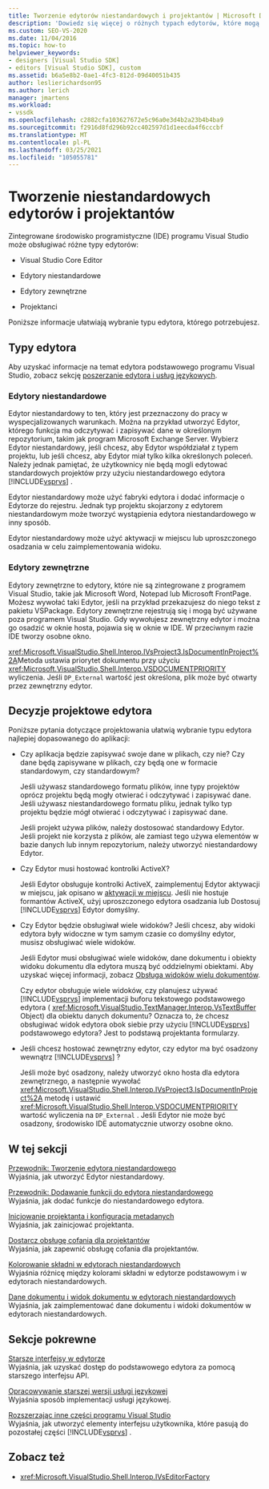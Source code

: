 ```yaml
---
title: Tworzenie edytorów niestandardowych i projektantów | Microsoft Docs
description: 'Dowiedz się więcej o różnych typach edytorów, które mogą być hostowane przez środowisko IDE programu Visual Studio: podstawowy edytor, edytory niestandardowe, edytory zewnętrzne i projektanci.'
ms.custom: SEO-VS-2020
ms.date: 11/04/2016
ms.topic: how-to
helpviewer_keywords:
- designers [Visual Studio SDK]
- editors [Visual Studio SDK], custom
ms.assetid: b6a5e8b2-0ae1-4fc3-812d-09d40051b435
author: leslierichardson95
ms.author: lerich
manager: jmartens
ms.workload:
- vssdk
ms.openlocfilehash: c2882cfa103627672e5c96a0e3d4b2a23b4b4ba9
ms.sourcegitcommit: f2916d8fd296b92cc402597d1d1eecda4f6cccbf
ms.translationtype: MT
ms.contentlocale: pl-PL
ms.lasthandoff: 03/25/2021
ms.locfileid: "105055781"
---
```

# <a name="create-custom-editors-and-designers"></a>Tworzenie niestandardowych edytorów i projektantów

Zintegrowane środowisko programistyczne (IDE) programu Visual Studio może obsługiwać różne typy edytorów:

- Visual Studio Core Editor

- Edytory niestandardowe

- Edytory zewnętrzne

- Projektanci

Poniższe informacje ułatwiają wybranie typu edytora, którego potrzebujesz.

## <a name="types-of-editor"></a>Typy edytora

Aby uzyskać informacje na temat edytora podstawowego programu Visual Studio, zobacz sekcję [poszerzanie edytora i usług językowych](../extensibility/extending-the-editor-and-language-services.md).

### <a name="custom-editors"></a>Edytory niestandardowe
 Edytor niestandardowy to ten, który jest przeznaczony do pracy w wyspecjalizowanych warunkach. Można na przykład utworzyć Edytor, którego funkcja ma odczytywać i zapisywać dane w określonym repozytorium, takim jak program Microsoft Exchange Server. Wybierz Edytor niestandardowy, jeśli chcesz, aby Edytor współdziałał z typem projektu, lub jeśli chcesz, aby Edytor miał tylko kilka określonych poleceń. Należy jednak pamiętać, że użytkownicy nie będą mogli edytować standardowych projektów przy użyciu niestandardowego edytora [!INCLUDE[vsprvs](../code-quality/includes/vsprvs_md.md)] .

 Edytor niestandardowy może użyć fabryki edytora i dodać informacje o Edytorze do rejestru. Jednak typ projektu skojarzony z edytorem niestandardowym może tworzyć wystąpienia edytora niestandardowego w inny sposób.

 Edytor niestandardowy może użyć aktywacji w miejscu lub uproszczonego osadzania w celu zaimplementowania widoku.

### <a name="external-editors"></a>Edytory zewnętrzne
 Edytory zewnętrzne to edytory, które nie są zintegrowane z programem Visual Studio, takie jak Microsoft Word, Notepad lub Microsoft FrontPage. Możesz wywołać taki Edytor, jeśli na przykład przekazujesz do niego tekst z pakietu VSPackage. Edytory zewnętrzne rejestrują się i mogą być używane poza programem Visual Studio. Gdy wywołujesz zewnętrzny edytor i można go osadzić w oknie hosta, pojawia się w oknie w IDE. W przeciwnym razie IDE tworzy osobne okno.

 <xref:Microsoft.VisualStudio.Shell.Interop.IVsProject3.IsDocumentInProject%2A>Metoda ustawia priorytet dokumentu przy użyciu <xref:Microsoft.VisualStudio.Shell.Interop.VSDOCUMENTPRIORITY> wyliczenia. Jeśli `DP_External` wartość jest określona, plik może być otwarty przez zewnętrzny edytor.

## <a name="editor-design-decisions"></a>Decyzje projektowe edytora
 Poniższe pytania dotyczące projektowania ułatwią wybranie typu edytora najlepiej dopasowanego do aplikacji:

- Czy aplikacja będzie zapisywać swoje dane w plikach, czy nie? Czy dane będą zapisywane w plikach, czy będą one w formacie standardowym, czy standardowym?

   Jeśli używasz standardowego formatu plików, inne typy projektów oprócz projektu będą mogły otwierać i odczytywać i zapisywać dane. Jeśli używasz niestandardowego formatu pliku, jednak tylko typ projektu będzie mógł otwierać i odczytywać i zapisywać dane.

   Jeśli projekt używa plików, należy dostosować standardowy Edytor. Jeśli projekt nie korzysta z plików, ale zamiast tego używa elementów w bazie danych lub innym repozytorium, należy utworzyć niestandardowy Edytor.

- Czy Edytor musi hostować kontrolki ActiveX?

   Jeśli Edytor obsługuje kontrolki ActiveX, zaimplementuj Edytor aktywacji w miejscu, jak opisano w [aktywacji w miejscu](/previous-versions/visualstudio/visual-studio-2015/misc/in-place-activation?preserve-view=true&view=vs-2015). Jeśli nie hostuje formantów ActiveX, użyj uproszczonego edytora osadzania lub Dostosuj [!INCLUDE[vsprvs](../code-quality/includes/vsprvs_md.md)] Edytor domyślny.

- Czy Edytor będzie obsługiwał wiele widoków? Jeśli chcesz, aby widoki edytora były widoczne w tym samym czasie co domyślny edytor, musisz obsługiwać wiele widoków.

   Jeśli Edytor musi obsługiwać wiele widoków, dane dokumentu i obiekty widoku dokumentu dla edytora muszą być oddzielnymi obiektami. Aby uzyskać więcej informacji, zobacz [Obsługa widoków wielu dokumentów](../extensibility/supporting-multiple-document-views.md).

   Czy edytor obsługuje wiele widoków, czy planujesz używać [!INCLUDE[vsprvs](../code-quality/includes/vsprvs_md.md)] implementacji buforu tekstowego podstawowego edytora ( <xref:Microsoft.VisualStudio.TextManager.Interop.VsTextBuffer> Object) dla obiektu danych dokumentu? Oznacza to, że chcesz obsługiwać widok edytora obok siebie przy użyciu [!INCLUDE[vsprvs](../code-quality/includes/vsprvs_md.md)] podstawowego edytora? Jest to podstawą projektanta formularzy.

- Jeśli chcesz hostować zewnętrzny edytor, czy edytor ma być osadzony wewnątrz [!INCLUDE[vsprvs](../code-quality/includes/vsprvs_md.md)] ?

   Jeśli może być osadzony, należy utworzyć okno hosta dla edytora zewnętrznego, a następnie wywołać <xref:Microsoft.VisualStudio.Shell.Interop.IVsProject3.IsDocumentInProject%2A> metodę i ustawić <xref:Microsoft.VisualStudio.Shell.Interop.VSDOCUMENTPRIORITY> wartość wyliczenia na `DP_External` . Jeśli Edytor nie może być osadzony, środowisko IDE automatycznie utworzy osobne okno.

## <a name="in-this-section"></a>W tej sekcji

[Przewodnik: Tworzenie edytora niestandardowego](../extensibility/walkthrough-creating-a-custom-editor.md)\
Wyjaśnia, jak utworzyć Edytor niestandardowy.

[Przewodnik: Dodawanie funkcji do edytora niestandardowego](../extensibility/walkthrough-adding-features-to-a-custom-editor.md)\
Wyjaśnia, jak dodać funkcje do niestandardowego edytora.

[Inicjowanie projektanta i konfiguracja metadanych](../extensibility/designer-initialization-and-metadata-configuration.md)\
Wyjaśnia, jak zainicjować projektanta.

[Dostarcz obsługę cofania dla projektantów](../extensibility/supplying-undo-support-to-designers.md)\
Wyjaśnia, jak zapewnić obsługę cofania dla projektantów.

[Kolorowanie składni w edytorach niestandardowych](../extensibility/syntax-coloring-in-custom-editors.md)\
Wyjaśnia różnicę między kolorami składni w edytorze podstawowym i w edytorach niestandardowych.

[Dane dokumentu i widok dokumentu w edytorach niestandardowych](../extensibility/document-data-and-document-view-in-custom-editors.md)\
Wyjaśnia, jak zaimplementować dane dokumentu i widoki dokumentów w edytorach niestandardowych.

## <a name="related-sections"></a>Sekcje pokrewne

[Starsze interfejsy w edytorze](/previous-versions/visualstudio/visual-studio-2015/extensibility/legacy-interfaces-in-the-editor?preserve-view=true&view=vs-2015)\
Wyjaśnia, jak uzyskać dostęp do podstawowego edytora za pomocą starszego interfejsu API.

[Opracowywanie starszej wersji usługi językowej](../extensibility/internals/developing-a-legacy-language-service.md)\
Wyjaśnia sposób implementacji usługi językowej.

[Rozszerzając inne części programu Visual Studio](../extensibility/extending-other-parts-of-visual-studio.md)\
Wyjaśnia, jak utworzyć elementy interfejsu użytkownika, które pasują do pozostałej części [!INCLUDE[vsprvs](../code-quality/includes/vsprvs_md.md)] .

## <a name="see-also"></a>Zobacz też

- <xref:Microsoft.VisualStudio.Shell.Interop.IVsEditorFactory>

